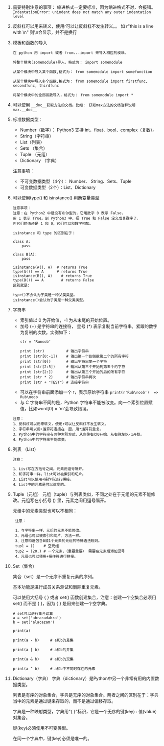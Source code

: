 1. 需要特别注意的事项： 缩进格式一定要标准，因为缩进格式不对，会报错。
``` IndentationError: unindent does not match any outer indentation level ```

2. 反斜杠可以用来转义，使用r可以让反斜杠不发生转义。。 如 r"this is a line with \n" 则\n会显示，并不是换行

3. 模板和函数的导入
    ```
    在 python 用 import 或者 from...import 来导入相应的模块。
    
    将整个模块(somemodule)导入，格式为： import somemodule
    
    从某个模块中导入某个函数,格式为： from somemodule import somefunction
    
    从某个模块中导入多个函数,格式为： from somemodule import firstfunc, secondfunc, thirdfunc
    
    将某个模块中的全部函数导入，格式为： from somemodule import *
    ```

4. 可以使用 ``` __doc__获取方法的文档。比如： 获取max方法的文档注释说明   max.__doc__ ```

5. 标准数据类型： 
    - Number（数字）： Python3 支持 int、float、bool、complex（复数）。
    - String（字符串）
    - List（列表）
    - Sets （集合）
    - Tuple （元组）
    - Dictionary （字典）
    
    注意事项：
    - 不可变数据类型（4个）： Number、 String、Sets、Tuple
    - 可变数据类型（2个）：List、Dictionary
    
6. 可以使用type() 和 isinstance() 判断变量类型
    ```
    注意事项：
    注意：在 Python2 中是没有布尔型的，它用数字 0 表示 False，
    用 1 表示 True。到 Python3 中，把 True 和 False 定义成关键字了，
    但它们的值还是 1 和 0，它们可以和数字相加。
    
    isinstance 和 type 的区别在于：
    
    class A:
        pass
    
    class B(A):
        pass
    
    isinstance(A(), A)  # returns True
    type(A()) == A      # returns True
    isinstance(B(), A)    # returns True
    type(B()) == A        # returns False
    区别就是:
    
    type()不会认为子类是一种父类类型。
    isinstance()会认为子类是一种父类类型。

    ```
    
7. 字符串
    - 索引值以 0 为开始值，-1 为从末尾的开始位置。
    - 加号 (+) 是字符串的连接符， 星号 (*) 表示复制当前字符串，紧跟的数字为复制的次数。实例如下：
        ```
        str = 'Runoob'
         
        print (str)          # 输出字符串
        print (str[0:-1])    # 输出第一个到倒数第二个的所有字符
        print (str[0])       # 输出字符串第一个字符
        print (str[2:5])     # 输出从第三个开始到第五个的字符
        print (str[2:])      # 输出从第三个开始的后的所有字符
        print (str * 2)      # 输出字符串两次
        print (str + "TEST") # 连接字符串
        ```
    - 可以在字符串前面添加一个 r，表示原始字符串 ``` print(r'Rub\noob')  => Rub\noob ```
    - 与 C 字符串不同的是，Python 字符串不能被改变。向一个索引位置赋值，比如word[0] = 'm'会导致错误。
    ```
    注意：
    1、反斜杠可以用来转义，使用r可以让反斜杠不发生转义。
    2、字符串可以用+运算符连接在一起，用*运算符重复。
    3、Python中的字符串有两种索引方式，从左往右以0开始，从右往左以-1开始。
    4、Python中的字符串不能改变。
    ```    

8. 列表 （List）
    ```
    注意：
    
    1、List写在方括号之间，元素用逗号隔开。
    2、和字符串一样，list可以被索引和切片。
    3、List可以使用+操作符进行拼接。
    4、List中的元素是可以改变的。
    ```

9. Tuple（元组）
   元组（tuple）与列表类似，不同之处在于元组的元素不能修改。元组写在小括号 () 里，元素之间用逗号隔开。
   
   元组中的元素类型也可以不相同：
   ```
    注意：
    
    1、与字符串一样，元组的元素不能修改。
    2、元组也可以被索引和切片，方法一样。
    3、注意构造包含0或1个元素的元组的特殊语法规则。
    tup1 = ()    # 空元组
    tup2 = (20,) # 一个元素，（重要重要） 需要在元素后添加逗号
    4、元组也可以使用+操作符进行拼接。
    ```

10. Set（集合）

    集合（set）是一个无序不重复元素的序列。
    
    基本功能是进行成员关系测试和删除重复元素。
    
    可以使用大括号 { } 或者 set() 函数创建集合，注意：创建一个空集合必须用 set() 而不是 { }，因为 { } 是用来创建一个空字典。
    ```
    # set可以进行集合运算
    a = set('abracadabra')
    b = set('alacazam')
     
    print(a)
     
    print(a - b)     # a和b的差集
     
    print(a | b)     # a和b的并集
     
    print(a & b)     # a和b的交集
     
    print(a ^ b)     # a和b中不同时存在的元素
    ```
    
11. Dictionary（字典）
    字典（dictionary）是Python中另一个非常有用的内置数据类型。
    
    列表是有序的对象集合，字典是无序的对象集合。两者之间的区别在于：字典当中的元素是通过键来存取的，而不是通过偏移存取。
    
    字典是一种映射类型，字典用"{ }"标识，它是一个无序的键(key) : 值(value)对集合。
    
    键(key)必须使用不可变类型。
    
    在同一个字典中，键(key)必须是唯一的。